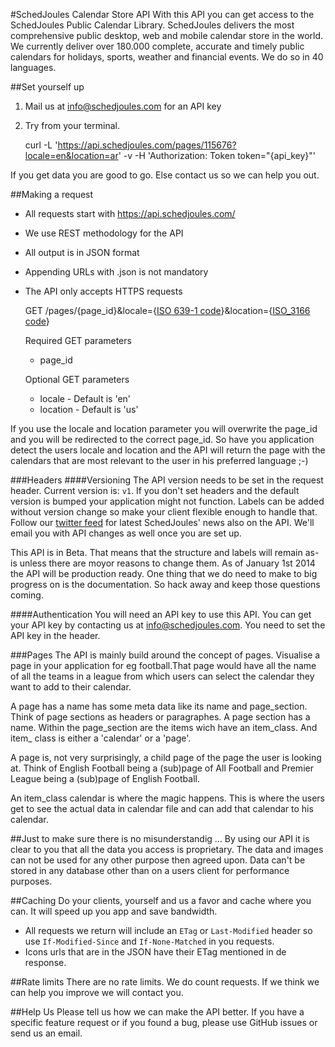 #SchedJoules Calendar Store API
With this API you can get access to the SchedJoules Public Calendar Library. SchedJoules delivers the most comprehensive public desktop, web and mobile calendar store in the world. We currently deliver over 180.000 complete, accurate and timely public calendars for holidays, sports, weather and financial events. We do so in 40 languages.

##Set yourself up
1. Mail us at info@schedjoules.com for an API key
2. Try from your terminal.

    curl -L 'https://api.schedjoules.com/pages/115676?locale=en&location=ar' -v -H 'Authorization: Token token="{api_key}"'

If you get data you are good to go. Else contact us so we can help you out.

##Making a request
* All requests start with https://api.schedjoules.com/
* We use REST methodology for the API
* All output  is in JSON format
* Appending URLs with .json is not mandatory
* The API only accepts HTTPS requests

    GET /pages/{page_id}&locale={[ISO 639-1 code](https://en.wikipedia.org/wiki/List_of_ISO_639-1_codes)}&location={[ISO_3166 code](https://en.wikipedia.org/wiki/ISO_3166-1_alpha-2)}

    Required GET parameters
    * page_id

    Optional GET parameters
    * locale - Default is 'en'
    * location - Default is 'us'

If you use the locale and location parameter you will overwrite the page\_id and you will be redirected to the correct page_id. So have you application detect the users locale and location and the API will return the page with the calendars that are most relevant to the user in his preferred language ;-)

###Headers
####Versioning
The API version needs to be set in the request header. Current version is: `v1`. If you don't set headers and the default version is bumped your application might not function. Labels can be added without version change so make your client flexible enough to handle that. Follow our [twitter feed](http://twitter.com/schedjoules) for latest SchedJoules' news also on the API. We'll email you with API changes as well once you are set up.

This API is in Beta. That means that the structure and labels will remain as-is unless there are moyor reasons to change them. As of January 1st 2014 the API will be production ready. One thing that we do need to make to big progress on is the documentation. So hack away and keep those questions coming.

####Authentication
You will need an API key to use this API. You can get your API key by contacting us at info@schedjoules.com. You need to set the API key in the header.

###Pages
The API is mainly build around the concept of pages. Visualise a page in your application for eg football.That page would have all the name of all the teams in a league from which users can select the calendar they want to add to their calendar.

A page has a name has some meta data like its name and page\_section. Think of page sections as headers or paragraphes. A page section has a name. Within the page\_section are the items wich have an item\_class. And item\_ class is either a 'calendar' or a 'page'.

A page is, not very surprisingly, a child page of the page the user is looking at. Think of English Football being a (sub)page of All Football and Premier League being a (sub)page of English Football.

An item\_class calendar is where the magic happens. This is where the users get to see the actual data in calendar file and can add that calendar to his calendar.

##Just to make sure there is no misunderstandig ... 
By using our API it is clear to you that all the data you access is proprietary. The data and images can not be used for any other purpose then agreed upon. Data can't be stored in any database other than on a users client for performance purposes.

##Caching
Do your clients, yourself and us a favor and cache where you can. It will speed up you app and save bandwidth.
* All requests we return will include an `ETag` or `Last-Modified` header so use `If-Modified-Since` and `If-None-Matched` in you requests.
* Icons urls that are in the JSON have their ETag mentioned in de response.

##Rate limits
There are no rate limits. We do count requests. If we think we can help you improve we will contact you.

##Help Us
Please tell us how we can make the API better. If you have a specific feature request or if you found a bug, please use GitHub issues or send us an email.